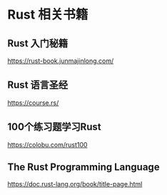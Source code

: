 # Rust 相关书籍

## Rust 入门秘籍

https://rust-book.junmajinlong.com/

## Rust 语言圣经

https://course.rs/

## 100个练习题学习Rust

https://colobu.com/rust100

## The Rust Programming Language

https://doc.rust-lang.org/book/title-page.html
